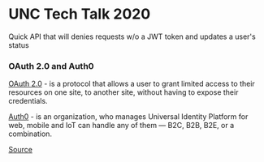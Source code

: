 # UNC Tech Talk 2020
Quick API that will denies requests w/o a JWT token and updates a user's status


### OAuth 2.0 and Auth0
[OAuth 2.0](https://auth0.com/docs/protocols/protocol-oauth2)  - is a protocol that allows a user to grant limited access to their resources on one site, to another site, without having to expose their credentials.

[Auth0](https://auth0.com/docs/get-started)  - is an organization, who manages Universal Identity Platform for web, mobile and IoT can handle any of them — B2C, B2B, B2E, or a combination. 

[Source](https://auth0.com/docs/protocols)